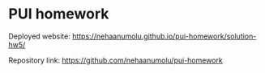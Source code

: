 # PUI homework

Deployed website: https://nehaanumolu.github.io/pui-homework/solution-hw5/

Repository link: https://github.com/nehaanumolu/pui-homework
